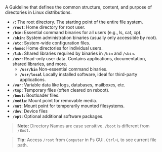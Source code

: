 
A Guideline that defines the common structure, content, and purpose of directories in Linux distributions.

- **`/`:** The root directory. The starting point of the entire file system.
- **`/root`**: Home directory for root user.
- **`/bin`:** Essential command binaries for all users (e.g., ls, cat, cp).
- **`/sbin`:** System administration binaries (usually only accessible by root).
- **`/etc`:** System-wide configuration files.
- **`/home`:** Home directories for individual users.
- **`/lib`:** Shared libraries required by binaries in `/bin` and `/sbin`.
- **`/usr`:** Read-only user data. Contains applications, documentation, shared libraries, and more.
    - **`/usr/bin`** Non-essential command binaries.
    - **`/usr/local`** Locally installed software, ideal for third-party applications.
- **`/var`:** Variable data like logs, databases, mailboxes, etc.
- **`/tmp`:** Temporary files (often cleared on reboot).
- **`/boot`:** Bootloader files.
- **`/media`**: Mount point for removable media.
- **`/mnt`**: Mount point for temporarily mounted filesystems.
- **`/dev`**: Device files
- **`/opt`:** Optional additional software packages.

 >	**Note:**  Directory Names are case sensitive. `/boot` is different from `/Boot.`
 
 > **Tip:** 
 > Access `/root` from `Computer` in Fs GUI.
 > `Ctrl+L` to see current file path. 
 
 
 
 